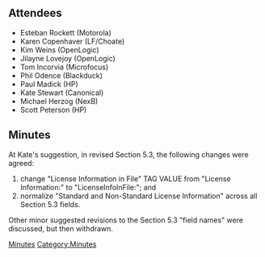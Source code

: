 ## Attendees

  - Esteban Rockett (Motorola)
  - Karen Copenhaver (LF/Choate)
  - Kim Weins (OpenLogic)
  - Jilayne Lovejoy (OpenLogic)
  - Tom Incorvia (Microfocus)
  - Phil Odence (Blackduck)
  - Paul Madick (HP)
  - Kate Stewart (Canonical)
  - Michael Herzog (NexB)
  - Scott Peterson (HP)

## Minutes

At Kate's suggestion, in revised Section 5.3, the following changes were
agreed:

1.  change "License Information in File" TAG VALUE from "License
    Information:" to "LicenseInfoInFile:"; and
2.  normalize "Standard and Non-Standard License Information" across all
    Section 5.3 fields.

Other minor suggested revisions to the Section 5.3 "field names" were
discussed, but then withdrawn.

[Minutes](Category:Legal "wikilink")
[Category:Minutes](Category:Minutes "wikilink")
